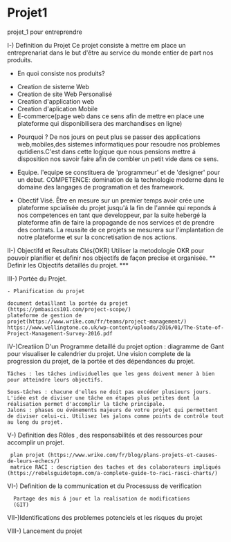 # Projet1
projet_1 pour entreprendre

I-) Definition du Projet
	Ce projet consiste à mettre em place un entreprenariat dans le but d'être au service du monde entier de part nos produits.

  * En quoi consiste nos produits?
   - Creation de sisteme Web
   - Creation de site Web Personalisé
   - Creation d'application web
   - Creation d'aplication Mobile
   - E-commerce(page web dans ce sens afin de  mettre en place une plateforme qui disponibilisera des marchandises en ligne)

  * Pourquoi ?
    De nos jours on peut plus se passer des applications web,mobiles,des sistemes informatiques pour resoudre nos problemes qutidiens.C'est dans cette logique que nous pensions mettre á disposition nos savoir faire afin de combler un petit vide dans ce sens.

  * Equipe.
     l'equipe se constituera de 'programmeur' et de 'designer' pour un debut.
     COMPETENCE: domination de la technologie moderne  dans le domaine des langages de programation et des framework.

  * Obectif Visé.
     Être en mesure sur un premier temps avoir crée une plateforme spcialisée du projet jusqu'á la fin de l'année qui reponds á nos competences en tant que developpeur, par la suite hebergé la plateforme afin de faire la propagande de nos services et de prendre des contrats.
     La reussite de ce projets se mesurera sur l'implantation de notre plateforme et sur la concretisation de nos actions.


II-) Objectifd et Resultats Clés(OKR)
      Utiliser la metodologie OKR pour pouvoir planifier et definir nos objectifs de façon precise et organisée.
  ** Definir les Objectifs detaillés du projet.
        ***

III-) Portée du Projet.

	- Planification du projet

	document detaillant la portée du projet	(https://pmbasics101.com/project-scope/)
	plateforme de gestion de projet(https://www.wrike.com/fr/teams/project-management/)
	https://www.wellingtone.co.uk/wp-content/uploads/2016/01/The-State-of-Project-Management-Survey-2016.pdf

IV-)Creatiion D'un Programme detaillé du projet
      option : diagramme de Gant pour visualiser le calendrier du projet. Une vision complete de la progression du projet, de la portée et des dépendances du projet. 

	Tâches : les tâches individuelles que les gens doivent mener à bien pour atteindre leurs objectifs.

	Sous-tâches : chacune d'elles ne doit pas excéder plusieurs jours. L'idée est de diviser une tâche en étapes plus petites dont la réalisation permet d'accomplir la tâche principale.
	Jalons : phases ou événements majeurs de votre projet qui permettent de diviser celui-ci. Utilisez les jalons comme points de contrôle tout au long du projet.

V-) Definition des Rôles , des responsabilités et des ressources pour accomplir un projet.

     plan projet (https://www.wrike.com/fr/blog/plans-projets-et-causes-de-leurs-echecs/)
     matrice RACI : description des taches et des colaborateurs impliqués (https://rebelsguidetopm.com/a-complete-guide-to-raci-rasci-charts/)

VI-) Definition de la communication et du Processuss de verification

      Partage des mis á jour et la realisation de modifications
      (GIT)

VII-)Identifications des problemes potenciels et les risques du projet

      
VIII-) Lancement du projet	
